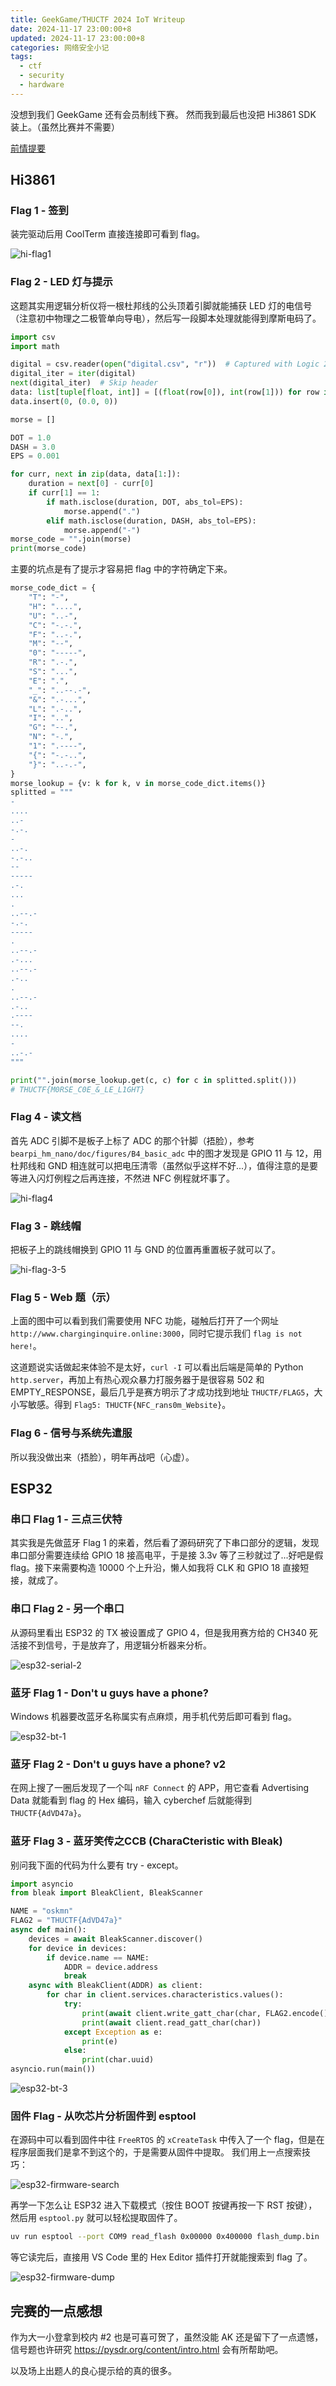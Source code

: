 ```yaml
---
title: GeekGame/THUCTF 2024 IoT Writeup
date: 2024-11-17 23:00:00+8
updated: 2024-11-17 23:00:00+8
categories: 网络安全小记
tags:
  - ctf
  - security
  - hardware
---
```


没想到我们 GeekGame 还有会员制线下赛。
然而我到最后也没把 Hi3861 SDK 装上。（虽然比赛并不需要）

<!-- more -->

[前情提要](./geekgame-2024.md)

## Hi3861

### Flag 1 - 签到

装完驱动后用 CoolTerm 直接连接即可看到 flag。

![hi-flag1](./$assets/hi-flag1.png)


### Flag 2 - LED 灯与提示

这题其实用逻辑分析仪将一根杜邦线的公头顶着引脚就能捕获 LED 灯的电信号（注意初中物理之二极管单向导电），然后写一段脚本处理就能得到摩斯电码了。

```python
import csv
import math

digital = csv.reader(open("digital.csv", "r"))  # Captured with Logic 2
digital_iter = iter(digital)
next(digital_iter)  # Skip header
data: list[tuple[float, int]] = [(float(row[0]), int(row[1])) for row in digital_iter]
data.insert(0, (0.0, 0))

morse = []

DOT = 1.0
DASH = 3.0
EPS = 0.001

for curr, next in zip(data, data[1:]):
    duration = next[0] - curr[0]
    if curr[1] == 1:
        if math.isclose(duration, DOT, abs_tol=EPS):
            morse.append(".")
        elif math.isclose(duration, DASH, abs_tol=EPS):
            morse.append("-")
morse_code = "".join(morse)
print(morse_code)
```

主要的坑点是有了提示才容易把 flag 中的字符确定下来。

```python
morse_code_dict = {
    "T": "-",
    "H": "....",
    "U": "..-",
    "C": "-.-.",
    "F": "..-.",
    "M": "--",
    "0": "-----",
    "R": ".-.",
    "S": "...",
    "E": ".",
    "_": "..--.-",
    "&": ".-...",
    "L": ".-..",
    "I": "..",
    "G": "--.",
    "N": "-.",
    "1": ".----",
    "{": "-.-..",
    "}": "..-.-",
}
morse_lookup = {v: k for k, v in morse_code_dict.items()}
splitted = """
-
....
..-
-.-.
-
..-.
-.-..
--
-----
.-.
...
.
..--.-
-.-.
-----
.
..--.-
.-...
..--.-
.-..
.
..--.-
.-..
.----
--.
....
-
..-.-
"""

print("".join(morse_lookup.get(c, c) for c in splitted.split()))
# THUCTF{M0RSE_C0E_&_LE_L1GHT}
```

### Flag 4 - 读文档

首先 ADC 引脚不是板子上标了 ADC 的那个针脚（捂脸），参考 `bearpi_hm_nano/doc/figures/B4_basic_adc` 中的图才发现是 GPIO 11 与 12，用杜邦线和 GND 相连就可以把电压清零（虽然似乎这样不好...），值得注意的是要等进入闪灯例程之后再连接，不然进 NFC 例程就坏事了。

![hi-flag4](./$assets/hi-flag4.png)

### Flag 3 - 跳线帽

把板子上的跳线帽换到 GPIO 11 与 GND 的位置再重置板子就可以了。

![hi-flag-3-5](./$assets/hi-flag-3-5.png)

### Flag 5 - Web 题（示）

上面的图中可以看到我们需要使用 NFC 功能，碰触后打开了一个网址 `http://www.charginginquire.online:3000`，同时它提示我们 `flag is not here!`。

这道题说实话做起来体验不是太好，`curl -I` 可以看出后端是简单的 Python `http.server`，再加上有热心观众暴力打服务器于是很容易 502 和 EMPTY_RESPONSE，最后几乎是赛方明示了才成功找到地址 `THUCTF/FLAG5`，大小写敏感。得到 `Flag5: THUCTF{NFC_rans0m_Website}`。

### Flag 6 - 信号与系统先遣服

所以我没做出来（捂脸），明年再战吧（心虚）。

## ESP32

### 串口 Flag 1 - 三点三伏特

其实我是先做蓝牙 Flag 1 的来着，然后看了源码研究了下串口部分的逻辑，发现串口部分需要连续给 GPIO 18 接高电平，于是接 3.3v 等了三秒就过了...好吧是假 flag。接下来需要构造 10000 个上升沿，懒人如我将 CLK 和 GPIO 18 直接短接，就成了。

### 串口 Flag 2 - 另一个串口

从源码里看出 ESP32 的 TX 被设置成了 GPIO 4，但是我用赛方给的 CH340 死活接不到信号，于是放弃了，用逻辑分析器来分析。

![esp32-serial-2](./$assets/esp32-serial-2.png)

### 蓝牙 Flag 1 - Don't u guys have a phone?

Windows 机器要改蓝牙名称属实有点麻烦，用手机代劳后即可看到 flag。

![esp32-bt-1](./$assets/esp32-bt-1.png)

### 蓝牙 Flag 2 - Don't u guys have a phone? v2

在网上搜了一圈后发现了一个叫 `nRF Connect` 的 APP，用它查看 Advertising Data 就能看到 flag 的 Hex 编码，输入 cyberchef 后就能得到 `THUCTF{AdVD47a}`。

### 蓝牙 Flag 3 - 蓝牙笑传之CCB (CharaCteristic with Bleak)

别问我下面的代码为什么要有 try - except。

```python
import asyncio
from bleak import BleakClient, BleakScanner

NAME = "oskmn"
FLAG2 = "THUCTF{AdVD47a}"
async def main():
    devices = await BleakScanner.discover()
    for device in devices:
        if device.name == NAME:
            ADDR = device.address
            break
    async with BleakClient(ADDR) as client:
        for char in client.services.characteristics.values():
            try:
                print(await client.write_gatt_char(char, FLAG2.encode(), response=True))
                print(await client.read_gatt_char(char))
            except Exception as e:
                print(e)
            else:
                print(char.uuid)
asyncio.run(main())
```

![esp32-bt-3](./$assets/esp32-bt-3.png)

### 固件 Flag - 从吹芯片分析固件到 esptool

在源码中可以看到固件中往 `FreeRTOS` 的 `xCreateTask` 中传入了一个 flag，但是在程序层面我们是拿不到这个的，于是需要从固件中提取。
我们用上一点搜索技巧：

![esp32-firmware-search](./$assets/esp32-firmware-search.png)

再学一下怎么让 ESP32 进入下载模式（按住 BOOT 按键再按一下 RST 按键），然后用 `esptool.py` 就可以轻松提取固件了。

```bash
uv run esptool --port COM9 read_flash 0x00000 0x400000 flash_dump.bin
```

等它读完后，直接用 VS Code 里的 Hex Editor 插件打开就能搜索到 flag 了。

![esp32-firmware-dump](./$assets/esp32-firmware-dump.png)

## 完赛的一点感想

作为大一小登拿到校内 #2 也是可喜可贺了，虽然没能 AK 还是留下了一点遗憾，
信号题也许研究 https://pysdr.org/content/intro.html 会有所帮助吧。

以及场上出题人的良心提示给的真的很多。